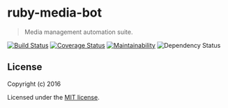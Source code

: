 # ruby-media-bot

> Media management automation suite.

[![Build Status](https://travis-ci.org/aaginskiy/mediabot.svg?branch=master)](https://travis-ci.org/aaginskiy/mediabot)
[![Coverage Status](https://coveralls.io/repos/github/aaginskiy/mediabot/badge.svg?branch=master)](https://coveralls.io/github/aaginskiy/mediabot?branch=master)
[![Maintainability](https://api.codeclimate.com/v1/badges/c3775f155fa8ec3c60ba/maintainability)](https://codeclimate.com/github/aaginskiy/tmdb/maintainability)
![Dependency Status](https://david-dm.org/aaginskiy/mediabot.svg)

## License

Copyright (c) 2016

Licensed under the [MIT license](LICENSE).
